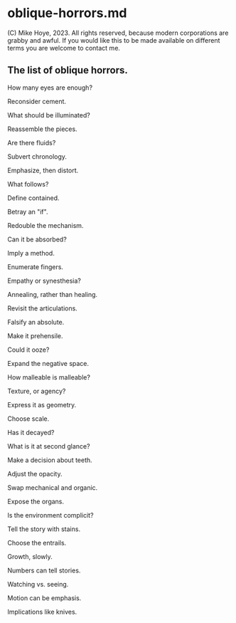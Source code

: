 # oblique-horrors.md

(C) Mike Hoye, 2023. All rights reserved, because modern corporations are grabby and awful. 
    If you would like this to be made available on different terms you are welcome to contact me.

## The list of oblique horrors.

How many eyes are enough?

Reconsider cement.

What should be illuminated?

Reassemble the pieces.

Are there fluids?

Subvert chronology.

Emphasize, then distort.

What follows?

Define contained.

Betray an "if".

Redouble the mechanism.

Can it be absorbed?

Imply a method.

Enumerate fingers.

Empathy or synesthesia?

Annealing, rather than healing.

Revisit the articulations.

Falsify an absolute.

Make it prehensile.

Could it ooze?

Expand the negative space.

How malleable is malleable?

Texture, or agency?

Express it as geometry.

Choose scale.

Has it decayed?

What is it at second glance?

Make a decision about teeth.

Adjust the opacity.

Swap mechanical and organic.

Expose the organs.

Is the environment complicit?

Tell the story with stains.

Choose the entrails.

Growth, slowly.

Numbers can tell stories.

Watching vs. seeing.

Motion can be emphasis.

Implications like knives.
